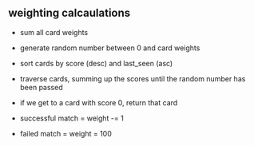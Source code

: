 
## weighting calcaulations

- sum all card weights
- generate random number between 0 and card weights
- sort cards by score (desc) and last_seen (asc)
- traverse cards, summing up the scores until the random number has been passed
- if we get to a card with score 0, return that card

- successful match = weight -= 1
- failed match = weight = 100